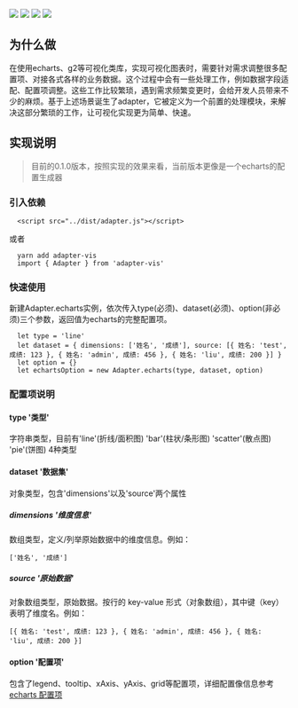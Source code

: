 ![](https://travis-ci.com/wupeiwen/adapter.svg?branch=master)
[![](https://img.shields.io/npm/v/adapter-vis.svg)](https://www.npmjs.com/package/adapter-vis)
![](https://img.shields.io/bundlephobia/min/vadapter-vis.svg)
![](https://img.shields.io/npm/dt/adapter-vis.svg)
## 为什么做
在使用echarts、g2等可视化类库，实现可视化图表时，需要针对需求调整很多配置项、对接各式各样的业务数据。这个过程中会有一些处理工作，例如数据字段适配、配置项调整。这些工作比较繁琐，遇到需求频繁变更时，会给开发人员带来不少的麻烦。基于上述场景诞生了adapter，它被定义为一个前置的处理模块，来解决这部分繁琐的工作，让可视化实现更为简单、快速。
## 实现说明
> 目前的0.1.0版本，按照实现的效果来看，当前版本更像是一个echarts的配置生成器
### 引入依赖
```
  <script src="../dist/adapter.js"></script>
```
或者
```
  yarn add adapter-vis
  import { Adapter } from 'adapter-vis'
```
### 快速使用
新建Adapter.echarts实例，依次传入type(必须)、dataset(必须)、option(非必须)三个参数，返回值为echarts的完整配置项。
```
  let type = 'line'
  let dataset = { dimensions: ['姓名', '成绩'], source: [{ 姓名: 'test', 成绩: 123 }, { 姓名: 'admin', 成绩: 456 }, { 姓名: 'liu', 成绩: 200 }] }
  let option = {}
  let echartsOption = new Adapter.echarts(type, dataset, option)
```
### 配置项说明
#### type '类型'
字符串类型，目前有'line'(折线/面积图) 'bar'(柱状/条形图) 'scatter'(散点图) 'pie'(饼图) 4种类型
#### dataset '数据集'
对象类型，包含'dimensions'以及'source'两个属性
##### dimensions '维度信息'
数组类型，定义/列举原始数据中的维度信息。例如：
```
['姓名', '成绩']
```
##### source '原始数据'
对象数组类型，原始数据。按行的 key-value 形式（对象数组），其中键（key）表明了维度名。例如：
```
[{ 姓名: 'test', 成绩: 123 }, { 姓名: 'admin', 成绩: 456 }, { 姓名: 'liu', 成绩: 200 }]
```
#### option '配置项'
包含了legend、tooltip、xAxis、yAxis、grid等配置项，详细配置像信息参考[echarts 配置项](https://www.echartsjs.com/option.html)